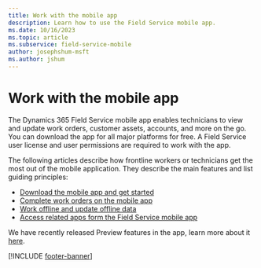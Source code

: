 ```yaml
---
title: Work with the mobile app
description: Learn how to use the Field Service mobile app.
ms.date: 10/16/2023
ms.topic: article
ms.subservice: field-service-mobile
author: josephshum-msft
ms.author: jshum
---
```


# Work with the mobile app

The Dynamics 365 Field Service mobile app enables technicians to view and update work orders, customer assets, accounts, and more on the go. You can download the app for all major platforms for free. A Field Service user license and user permissions are required to work with the app.

The following articles describe how frontline workers or technicians get the most out of the mobile application. They describe the main features and list guiding principles:

- [Download the mobile app and get started](download-get-started-mobile-app.md)
- [Complete work orders on the mobile app](get-work-done-mobile-app.md)
- [Work offline and update offline data](work-offline-mobile-app.md)
- [Access related apps form the Field Service mobile app](access-related-apps-mobile-app.md)

We have recently released Preview features in the app, learn more about it [here](mobile-powerapp-newux-overview.md).

[!INCLUDE [footer-banner](../includes/footer-banner.md)]
